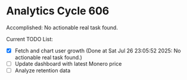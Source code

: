 # Analytics Cycle 606

Accomplished: No actionable real task found.

Current TODO List:

- [x] Fetch and chart user growth  (Done at Sat Jul 26 23:05:52 2025: No actionable real task found.)
- [ ] Update dashboard with latest Monero price
- [ ] Analyze retention data